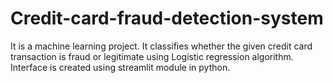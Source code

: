 # Credit-card-fraud-detection-system
It is a machine learning project. 
It classifies whether the given credit card transaction is fraud or legitimate using Logistic regression algorithm.
Interface is created using streamlit module in python.
